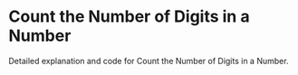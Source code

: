 # Count the Number of Digits in a Number

Detailed explanation and code for Count the Number of Digits in a Number.